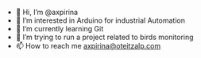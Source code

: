 - 👋 Hi, I’m @axpirina
- 👀 I’m interested in Arduino for industrial Automation
- 🌱 I’m currently learning Git
- 💞️ I’m trying to run a project related to birds monitoring
- 📫 How to reach me axpirina@oteitzalp.com

<!---
axpirina/axpirina is a ✨ special ✨ repository because its `README.md` (this file) appears on your GitHub profile.
You can click the Preview link to take a look at your changes.
--->
